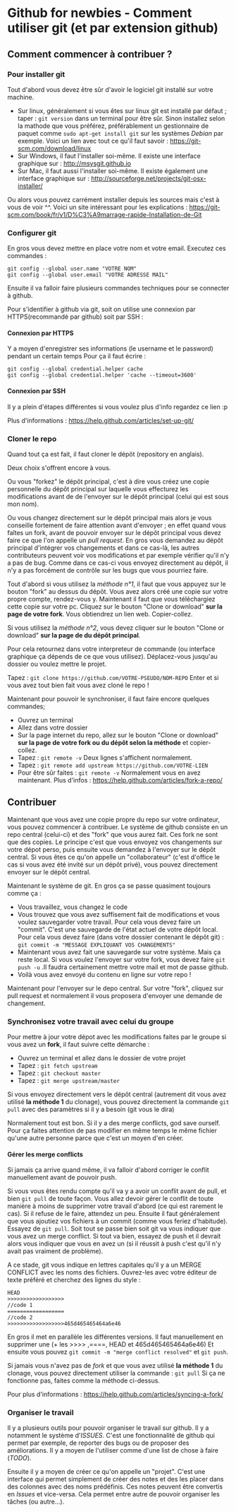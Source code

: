 # Github for newbies - Comment utiliser git (et par extension github)

## Comment commencer à contribuer ?

### Pour installer git

Tout d'abord vous devez être sûr d'avoir le logiciel git installé sur votre machine.
- Sur linux, généralement si vous êtes sur linux git est installé par défaut ; taper : `git version`
 dans un terminal pour être sûr. Sinon installez selon la mathode que vous préférez, préférablement un gestionnaire de paquet comme `sudo apt-get install git` sur les systèmes *Debian* par exemple. Voici un lien avec tout ce qu'il faut savoir : https://git-scm.com/download/linux
- Sur Windows, il faut l'installer soi-même. Il existe une interface graphique sur : http://msysgit.github.io
- Sur Mac, il faut aussi l'installer soi-même. Il existe également une interface graphique sur : http://sourceforge.net/projects/git-osx-installer/

Ou alors vous pouvez carrément installer depuis les sources mais c'est à vous de voir ^^. Voici un site intéressant pour les explications : https://git-scm.com/book/fr/v1/D%C3%A9marrage-rapide-Installation-de-Git

### Configurer git

En gros vous devez mettre en place votre nom et votre email.
Executez ces commandes :
```
git config --global user.name "VOTRE NOM"
git config --global user.email "VOTRE ADRESSE MAIL"
```
Ensuite il va falloir faire plusieurs commandes techniques pour se connecter à github.

Pour s'identifier à github via git, soit on utilise une connexion par HTTPS(recommandé par github) soit par SSH :

#### Connexion par HTTPS

Y a moyen d'enregistrer ses informations (le username et le password) pendant un certain temps
Pour ça il faut écrire :
```
git config --global credential.helper cache
git config --global credential.helper 'cache --timeout=3600'
```

#### Connexion par SSH

Il y a plein d'étapes différentes si vous voulez plus d'info regardez ce lien :p

Plus d'informations : https://help.github.com/articles/set-up-git/

### Cloner le repo

Quand tout ça est fait, il faut cloner le dépôt (repository en anglais).

Deux choix s'offrent encore à vous.

Ou vous "forkez" le dépôt principal, c'est à dire vous créez une copie personnelle du dépôt principal sur laquelle vous effecturez les modifications avant de de l'envoyer sur le dépôt principal (celui qui est sous mon nom).

Ou vous changez directement sur le dépôt principal mais alors je vous conseille fortement de faire attention avant d'envoyer ; en effet quand vous faîtes un fork, avant de pouvoir envoyer sur le dépôt principal vous devez faire ce que l'on appelle un *pull request*. En gros vous demandez au dépôt principal d'intégrer vos changements et dans ce cas-là, les autres contributeurs peuvent voir vos modifications et par exemple vérifier qu'il n'y a pas de bug.
Comme dans ce cas-ci vous envoyez directement au dépôt, il n'y a pas forcément de contrôle sur les bugs que vous pourriez faire.

Tout d'abord si vous utilisez la *méthode n°1*, il faut que vous appuyez sur le bouton "fork" au dessus du dépôt. Vous avez alors créé une copie sur votre propre compte, rendez-vous y.
Maintenant il faut que vous téléchargiez cette copie sur votre pc. Cliquez sur le bouton "Clone or download" **sur la page de votre fork**. Vous obtiendrez un lien web. Copier-collez.

Si vous utilisez la *méthode n°2*, vous devez cliquer sur le bouton "Clone or download" **sur la page de du dépôt principal**.

Pour cela retournez dans votre interpreteur de commande (ou interface graphique ça dépends de ce que vous utilisez). Déplacez-vous jusqu'au dossier ou voulez mettre le projet.

Tapez : `git clone https://github.com/VOTRE-PSEUDO/NOM-REPO`
Enter et si vous avez tout bien fait vous avez cloné le repo !

Maintenant pour pouvoir le synchroniser, il faut faire encore quelques commandes;
- Ouvrez un terminal
- Allez dans votre dossier
- Sur la page internet du repo, allez sur le bouton "Clone or download" **sur la page de votre fork ou du dépôt selon la méthode** et copier-collez. 
- Tapez : `git remote -v` Deux lignes s'affichent normalement.
- Tapez : `git remote add upstream https://github.com/VOTRE-LIEN`
- Pour être sûr faites : `git remote -v` Normalement vous en avez maintenant. 
Plus d'infos : https://help.github.com/articles/fork-a-repo/

## Contribuer

Maintenant que vous avez une copie propre du repo sur votre ordinateur, vous pouvez commencer à contribuer.
Le système de github consiste en un repo central (celui-ci) et des "fork" que vous aurez fait. Ces fork ne sont que des copies. 
Le principe c'est que vous envoyez vos changements sur votre dépot perso, puis ensuite vous demandez à l'envoyer sur le dépôt central.
Si vous êtes ce qu'on appelle un "collaborateur" (c'est d'office le cas si vous avez été invité sur un dépôt privé), vous pouvez directement envoyer sur le dépôt central.

Maintenant le système de git. En gros ça se passe quasiment toujours comme ça :
- Vous travaillez, vous changez le code
- Vous trouvez que vous avez suffisement fait de modifications et vous voulez sauvegarder votre travail. Pour cela vous devez faire un "commit". C'est une sauvegarde de l'état actuel de votre dépôt local.
Pour cela vous devez faire (dans votre dossier contenant le dépôt git) : `git commit -m "MESSAGE EXPLIQUANT VOS CHANGEMENTS"`
- Maintenant vous avez fait une sauvegarde sur votre système. Mais ça reste local. Si vous voulez l'envoyer sur votre fork, vous devez faire `git push -u` .Il faudra certainement mettre votre mail et mot de passe github.
- Voilà vous avez envoyé du contenu en ligne sur votre repo !

Maintenant pour l'envoyer sur le depo central. Sur votre "fork", cliquez sur pull request et normalement il vous proposera d'envoyer une demande de changement. 

### Synchronisez votre travail avec celui du groupe

Pour mettre à jour votre dépot avec les modifications faites par le groupe si vous avez un **fork**, il faut suivre cette démarche :
- Ouvrez un terminal et allez dans le dossier de votre projet
- Tapez : `git fetch upstream`
- Tapez : `git checkout master`
- Tapez : `git merge upstream/master`

Si vous envoyez directement vers le dépôt central (autrement dit vous avez utilisé **la méthode 1** du clonage), vous pouvez directement la commande `git pull` avec des paramètres si il y a besoin (git vous le dira)

Normalement tout est bon. Si il y a des merge conflicts, god save ourself.
Pour ça faites attention de pas modifier en même temps le même fichier qu'une autre personne parce que c'est un moyen d'en créer.

#### Gérer les merge conflicts
Si jamais ça arrive quand même, il va falloir d'abord corriger le conflit manuellement avant de pouvoir push. 

Si vous vous êtes rendu compte qu'il va y a avoir un conflit avant de pull, et bien `git pull` de toute façon. Vous allez devoir gérer le conflit de toute manière à moins de supprimer votre travail d'abord (ce qui est rarement le cas). Si il refuse de le faire, attendez un peu.
Ensuite il faut généralement que vous ajoutiez vos fichiers à un commit (comme vous feriez d'habitude).
Essayez de `git pull`. Soit tout se passe bien soit git va vous indiquer que vous avez un merge conflict. Si tout va bien, essayez de push et il devrait alors vous indiquer que vous en avez un (si il réussit à push c'est qu'il n'y avait pas vraiment de problème).

A ce stade, git vous indique en lettres capitales qu'il y a un MERGE CONFLICT avec les noms des fichiers. Ouvrez-les avec votre éditeur de texte préféré et cherchez des lignes du style : 
```
HEAD
>>>>>>>>>>>>>>>>>>
//code 1
==================
//code 2
>>>>>>>>>>>>>>>>>>465d465465464a6e46
```
En gros il met en parallèle les différentes versions. Il faut manuellement en supprimer une (+ les >>>> ,====, HEAD et 465d465465464a6e46)
Et ensuite vous pouvez `git commit -m "merge conflict resolved"` et `git push`.

Si jamais vous n'avez pas de *fork* et que vous avez utilisé **la méthode 1** du clonage, vous pouvez directement utiliser la commande : `git pull`
Si ça ne fonctionne pas, faites comme la méthode ci-dessus.

Pour plus d'informations : https://help.github.com/articles/syncing-a-fork/

### Organiser le travail

Il y a plusieurs outils pour pouvoir organiser le travail sur github. Il y a notamment le système d'*ISSUES*. C'est une fonctionnalité de github qui permet par exemple, de reporter des bugs ou de proposer des améliorations. Il y a moyen de l'utiliser comme d'une list de chose à faire (*TODO*).

Ensuite il y a moyen de créer ce qu'on appelle un "projet". C'est une interface qui permet simplement de créer des notes et des les placer dans des colonnes avec des noms prédéfinis. Ces notes peuvent être convertis en *Issues* et vice-versa. Cela permet entre autre de pouvoir organiser les tâches (ou autre...).

